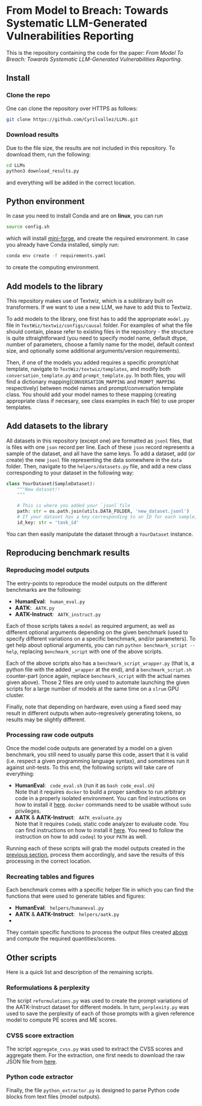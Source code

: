 # From Model to Breach: Towards Systematic LLM-Generated Vulnerabilities Reporting

This is the repository containing the code for the paper: _From Model To Breach: Towards Systematic LLM-Generated Vulnerabilities Reporting_.

## Install

### Clone the repo

One can clone the repository over HTTPS as follows: 

```sh
git clone https://github.com/Cyrilvallez/LLMs.git
```


### Download results

Due to the file size, the results are not included in this repository. To download them, run the following:

```sh
cd LLMs
python3 download_results.py
```

and everything will be added in the correct location.

## Python environment

In case you need to install Conda and are on **linux**, you can run

```sh
source config.sh
```

which will install [mini-forge](https://github.com/conda-forge/miniforge), and create the required environment. In case you already have Conda installed, simply run:

```sh
conda env create -f requirements.yaml
```

to create the computing environment.

## Add models to the library
This repository makes use of Textwiz, which is a sublibrary built on transformers. If we want to use a new LLM, we have to add this to Textwiz.

To add models to the library, one first has to add the appropriate `model.py` file in `TextWiz/textwiz/configs/causal` folder. For examples of what the file should contain, please refer to existing files in the repository - the structure is quite sttraightforward (you need to specify model name, default dtype, number of parameters, choose a family name for the model, default context size, and optionally some additional arguments/version requirements).  

Then, if one of the models you added requires a specific prompt/chat template, navigate to `TextWiz/textwiz/templates`, and modify both `conversation_template.py` and `prompt_template.py`. In both files, you will find a dictionary mapping(`CONVERSATION_MAPPING` and `PROMPT_MAPPING` respectively) between model names and prompt/conversation template class. You should add your model names to these mapping (creating appropriate class if necesary, see class examples in each file) to use proper templates. 

## Add datasets to the library

All datasets in this repository (except one) are formatted as `jsonl` files, that is files with one `json` record per line. Each of these `json` record represents a sample of the dataset, and all have the same keys. To add a dataset, add (or create) the new `jsonl` file representing the data somewhere in the `data` folder. Then, navigate to the `helpers/datasets.py` file, and add a new class corresponding to your dataset in the following way:

```python
class YourDataset(SampleDataset):
    """New dataset!!
    """

    # This is where you added your `jsonl`file
    path: str = os.path.join(utils.DATA_FOLDER, 'new_dataset.jsonl')
    # If your dataset has a key corresponding to an ID for each sample, add it here (otherwise set it to whatever string, such as "" or "None")
    id_key: str = 'task_id'
```

You can then easily manipulate the dataset through a `YourDataset` instance.


## Reproducing benchmark results

### Reproducing model outputs

The entry-points to reproduce the model outputs on the different benchmarks are the following:

- **HumanEval**: &ensp;`human_eval.py`
- **AATK**: &ensp;`AATK.py`
- **AATK-Instruct**: &ensp;`AATK_instruct.py`

Each of those scripts takes a `model` as required argument, as well as different optional arguments depending on the given benchmark (used to specify different variations on a specific benchmark, and/or parameters). To get help about optional arguments, you can run `python benchmark_script --help`, replacing `benchmark_script` with one of the above scripts.  

Each of the above scripts also has a `benchmark_script_wrapper.py` (that is, a python file with the added `_wrapper` at the end), and a `benchmark_script.sh` counter-part (once again, replace `benchmark_script` with the actual names given above). Those 2 files are only used to automate launching the given scripts for a large number of models at the same time on a `slrum` GPU cluster.  

Finally, note that depending on hardware, even using a fixed seed may result in different outputs when auto-regresively generating tokens, so results may be slightly different.

### Processing raw code outputs

Once the model code outputs are generated by a model on a given benchmark, you still need to usually parse this code, assert that it is valid (i.e. respect a given programming language syntax), and sometimes run it against unit-tests. To this end, the following scripts will take care of everything:

- **HumanEval**: &ensp;`code_eval.sh` (run it as `bash code_eval.sh`)  
Note that it requires `docker` to build a proper sandbox to run arbitrary code in a properly isolated environment. You can find instructions on how to install it [here](https://docs.docker.com/get-started/get-docker/). `docker` commands need to be usable without `sudo` privileges.
- **AATK** & **AATK-Instruct**: &ensp;`AATK_evaluate.py`  
Note that it requires `CodeQL` static code analyzer to evaluate code. You can find instructions on how to install it [here](https://docs.github.com/en/code-security/codeql-cli/using-the-advanced-functionality-of-the-codeql-cli/advanced-setup-of-the-codeql-cli). You need to follow the instruction on how to add `codeql` to your `PATH` as well.

Running each of these scripts will grab the model outputs created in the [previous section](#reproducing-model-outputs), process them accordingly, and save the results of this processing in the correct location.

### Recreating tables and figures

Each benchmark comes with a specific helper file in which you can find the functions that were used to generate tables and figures:

- **HumanEval**: &ensp;`helpers/humaneval.py`
- **AATK** & **AATK-Instruct**: &ensp;`helpers/aatk.py`
- 
They contain specific functions to process the output files created [above](#processing-raw-code-outputs) and compute the required quantities/scores.

## Other scripts

Here is a quick list and description of the remaining scripts.

### Reformulations & perplexity

The script `reformulations.py` was used to create the prompt variations of the AATK-Instruct dataset for different models. In turn, `perplexity.py` was used to save the perplexity of each of those prompts with a given reference model to compute PE scores and ME scores.

### CVSS score extraction

The script `aggregate_cvss.py` was used to extract the CVSS scores and aggregate them. For the extraction, one first needs to download the raw JSON file from [here](https://nvd.nist.gov/vuln/data-feeds#divJson20Feeds).

### Python code extractor

Finally, the file `python_extractor.py` is designed to parse Python code blocks from text files (model outputs).


